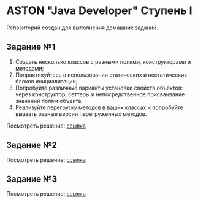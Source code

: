 # ASTON "Java Developer" Ступень I


Репозиторий создан для выполнения домашних заданий.

## Задание №1
1. Создать несколько классов с разными полями, конструкторами и методами;
2. Попрактикуйтесь в использовании статических и нестатических блоков инициализации;
3. Попробуйте различные варианты установки свойств объектов: через конструктор, сеттеры и непосредственное присваивание значений полям объекта;
4. Реализуйте перегрузку методов в ваших классах и попробуйте вызвать разные версии перегруженных методов.

Посмотреть решение: [ссылка](src/ru/karachenkoilya/tasks/task01)

## Задание №2

Посмотреть решение: [ссылка](src/ru/karachenkoilya/tasks/task02)

## Задание №3

Посмотреть решение: [ссылка](src/ru/karachenkoilya/tasks/task03)